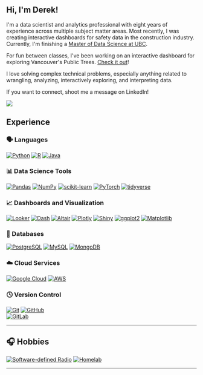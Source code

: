 ## Hi, I'm Derek!

I'm a data scientist and analytics professional with eight years of experience across multiple subject matter areas. Most recently, I was creating interactive dashboards for safety data in the construction industry. Currently, I'm finishing a [Master of Data Science at UBC](https://masterdatascience.ubc.ca/).

For fun between classes, I've been working on an interactive dashboard for exploring Vancouver's Public Trees. [Check it out](https://databyderek.shinyapps.io/vancouver-trees-dashboard/)!

I love solving complex technical problems, especially anything related to wrangling, analyzing, interactively exploring, and interpreting data.

If you want to connect, shoot me a message on LinkedIn!

<p>
  <a href="https://www.linkedin.com/in/derekgrodgers/" target="_blank">
    <img src="https://img.shields.io/badge/-LinkedIn-0e76a8?style=for-the-badge&logo=linkedin&logoColor=white" />
  </a>
</p>

## Experience

### 🗣️ Languages  

[![Python](https://img.shields.io/badge/python-%2314354C.svg?style=for-the-badge&logo=python&logoColor=white)](https://www.python.org/) [![R](https://img.shields.io/badge/R-%23276DC3.svg?style=for-the-badge&logo=r&logoColor=white)](https://www.r-project.org/) [![Java](https://img.shields.io/badge/Java-ED8B00?style=for-the-badge&logo=openjdk&logoColor=white)](https://openjdk.org/)

### 📊 Data Science Tools  

[![Pandas](https://img.shields.io/badge/pandas-%23150458.svg?style=for-the-badge&logo=pandas&logoColor=white)](https://pandas.pydata.org/) [![NumPy](https://img.shields.io/badge/numpy-%23013243.svg?style=for-the-badge&logo=numpy&logoColor=white)](https://numpy.org/) [![scikit-learn](https://img.shields.io/badge/scikit--learn-%23F7931E.svg?style=for-the-badge&logo=scikit-learn&logoColor=white)](https://scikit-learn.org/) [![PyTorch](https://img.shields.io/badge/PyTorch-%23EE4C2C.svg?style=for-the-badge&logo=PyTorch&logoColor=white)](https://pytorch.org/) [![tidyverse](https://img.shields.io/badge/tidyverse-%23E26D5C.svg?style=for-the-badge&logo=r&logoColor=white)](https://www.tidyverse.org/)

### 📈 Dashboards and Visualization  

[![Looker](https://img.shields.io/badge/Looker-%232B579A.svg?style=for-the-badge&logo=looker&logoColor=white)](https://looker.com/)  [![Dash](https://img.shields.io/badge/Dash-%230074B6.svg?style=for-the-badge&logo=plotly&logoColor=white)](https://plotly.com/dash/) [![Altair](https://img.shields.io/badge/Altair-%23F49F0A.svg?style=for-the-badge&logo=altair&logoColor=white)](https://altair-viz.github.io/)  [![Plotly](https://img.shields.io/badge/Plotly-%233F4F75.svg?style=for-the-badge&logo=plotly&logoColor=white)](https://plotly.com/)  [![Shiny](https://img.shields.io/badge/Shiny-%230A85FF.svg?style=for-the-badge&logo=rstudio&logoColor=white)](https://shiny.posit.co/)  [![ggplot2](https://img.shields.io/badge/ggplot2-%233B9CCC.svg?style=for-the-badge&logo=rstudio&logoColor=white)](https://ggplot2.tidyverse.org/)  [![Matplotlib](https://img.shields.io/badge/Matplotlib-%23ffffff.svg?style=for-the-badge&logo=matplotlib&logoColor=black)](https://matplotlib.org/)

### 💾 Databases  

[![PostgreSQL](https://img.shields.io/badge/PostgreSQL-%23316192.svg?style=for-the-badge&logo=postgresql&logoColor=white)](https://www.postgresql.org/)  [![MySQL](https://img.shields.io/badge/MySQL-%2300f.svg?style=for-the-badge&logo=mysql&logoColor=white)](https://www.mysql.com/)  [![MongoDB](https://img.shields.io/badge/MongoDB-%2347A248.svg?style=for-the-badge&logo=mongodb&logoColor=white)](https://www.mongodb.com/)

### ☁️ Cloud Services  

[![Google Cloud](https://img.shields.io/badge/Google%20Cloud-%234285F4.svg?style=for-the-badge&logo=google-cloud&logoColor=white)](https://cloud.google.com/)  [![AWS](https://img.shields.io/badge/AWS-%23FF9900.svg?style=for-the-badge&logo=amazon-aws&logoColor=white)](https://aws.amazon.com/)

### 🕓 Version Control  

[![Git](https://img.shields.io/badge/git-%23F05033.svg?style=for-the-badge&logo=git&logoColor=white)](https://git-scm.com/)  [![GitHub](https://img.shields.io/badge/github-%23121011.svg?style=for-the-badge&logo=github&logoColor=white)](https://github.com/)  
[![GitLab](https://img.shields.io/badge/gitlab-%23181717.svg?style=for-the-badge&logo=gitlab&logoColor=white)](https://about.gitlab.com/)

---

## 🎧 Hobbies  
[![Software-defined Radio](https://img.shields.io/badge/Software--defined%20Radio-%23555.svg?style=for-the-badge)](https://en.wikipedia.org/wiki/Software-defined_radio)  [![Homelab](https://img.shields.io/badge/Homelab-%23555.svg?style=for-the-badge)](https://www.reddit.com/r/homelab/)

---
